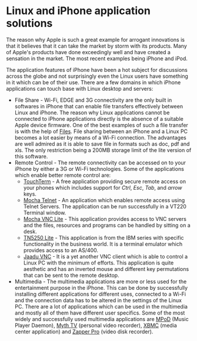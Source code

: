 # Linux and iPhone application solutions

The reason why Apple is such a great example for arrogant innovations is that it believes that it can take the market by storm with its products. Many of Apple's products have done exceedingly well and have created a sensation in the market. The most recent examples being iPhone and iPod.

The application features of iPhone have been a hot subject for discussions across the globe and not surprisingly even the Linux users have something in it which can be of their use. There are a few domains in which iPhone applications can touch base with Linux desktop and servers:

- File Share - Wi-Fi, EDGE and 3G connectivity are the only built in softwares in iPhone that can enable file transfers effectively between Linux and iPhone. The reason why Linux applications cannot be connected to iPhone applications directly is the absence of a suitable Apple device firmware.
One of the best examples of such a file transfer is with the help of <a href="http://www.olivetoast.com/Files/">Files</a>. File sharing between an iPhone and a Linux PC becomes a lot easier by means of a Wi-Fi connection. The advantages are well admired as it is able to save file in formats such as doc, pdf and xls. The only restriction being a 200MB storage limit of the lite version of this software.
- Remote Control  - The remote connectivity can be accessed on to your iPhone by either a 3G or Wi-Fi technologies. Some of the applications which enable better remote control are:
  + <a href="http://jbrink.net/touchterm/">TouchTerm</a> - A free application providing secure remote access on your phones which includes support for <em>Ctrl</em>, <em>Esc</em>, <em>Tab</em>, and <em>arrow</em> keys.
  +  <a href="http://www.mochasoft.dk/iphone_telnet.htm">Mocha Telnet</a> - An application which enables remote access using Telnet Servers. The application can be run successfully in a VT220 Terminal window.
  + <a href="http://www.mochasoft.dk/iphone_vnc.htm">Mocha VNC Lite</a> - This application provides access to VNC servers and the files, resources and programs can be handled by sitting on a desk.
  + <a href="http://mochasoft.dk/iphone_tn5250.htm">TN5250 Lite</a> - This application is from the IBM series with specific functionality in the business world.  It is a terminal emulator which provides access to an AS/400.
  + <a href="http://www.jugaari.com/">Jaadu VNC</a> - It is a yet another VNC client which is able to control a Linux PC with the minimum of efforts. This application is quite aesthetic and has an inverted mouse and different key permutations that can be sent to the remote desktop.
- Multimedia  - The multimedia applications are more or less used for the entertainment purpose in the iPhone. This can be done by successfully installing different applications for different uses, connected to a Wi-Fi and the connection data has to be altered in the settings of the Linux PC. There are a lot of applications which can be used in the multimedia and mostly all of them have different user specifics. Some of the most widely and successfully used multimedia applications are <a href="http://www.katoemba.net/makesnosenseatall/mpod/">MPoD</a> (Music Player Daemon), <a href="http://www.mythtv.org/">Myth TV</a> (personal video recorder), <a href="http://xbmc.org/">XBMC</a> (media center application) and  <a href="http://herzogonline.net/zapper/tiki-index.php?page=ZapperPro">Zapper Pro</a> (video disk recorder). 
